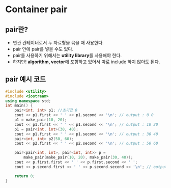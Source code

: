 Container pair
==============
## pair란?
- 연관 컨테이너로서 두 자료형을 묶을 때 사용한다.
- pair 안에 pair를 넣을 수도 있다.
- pair를 사용하기 위해서는 **utility library**를 사용해야 한다.
- 하지만! **algorithm, vector**에 포함하고 있어서 따로 include 하지 않아도 된다.
## pair 예시 코드
~~~cpp
#include <utility>
#include <iostream>
using namespace std;
int main() {
	pair<int, int> p1; //초기값 0
	cout << p1.first << ' ' << p1.second << '\n'; // output : 0 0
	p1 = make_pair(10, 20);
	cout << p1.first << ' ' << p1.second << '\n'; // output : 10 20
	p1 = pair<int, int>(30, 40);
	cout << p1.first << ' ' << p1.second << '\n'; // output : 30 40
	pair<int, int> p2(50, 60);
	cout << p2.first << ' ' << p2.second << '\n'; // output : 50 60

	pair<pair<int, int>, pair<int, int>> p =
		make_pair(make_pair(10, 20), make_pair(30, 40));
	cout << p.first.first << ' ' << p.first.second << ' ';
	cout << p.second.first << ' ' << p.second.second << '\n'; // output : 10 20 30 40

	return 0;
}
~~~
